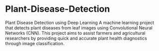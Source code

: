 # Plant-Disease-Detection
Plant Disease Detection using Deep Learning A machine learning project that detects plant diseases from leaf images using Convolutional Neural Networks (CNN). This project aims to assist farmers and agricultural researchers by providing quick and accurate plant health diagnostics through image classification.
